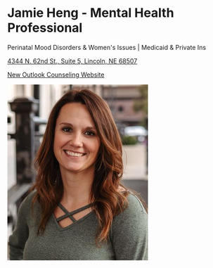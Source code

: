 # Jamie Heng - Mental Health Professional

Perinatal Mood Disorders & Women's Issues | Medicaid & Private Ins

[4344 N. 62nd St., Suite 5, Lincoln, NE 68507](https://www.google.com/maps/place/New+Outlook+Counseling/@40.8089771,-96.7148256,743m/data=!3m3!1e3!4b1!5s0x8796bf06a9ead635:0xef6151359e608265!4m6!3m5!1s0x8796bdc2cecfffff:0x9b2e3de0393e30cb!8m2!3d40.8089731!4d-96.7122507!16s%2Fg%2F11f4_vr1wk?entry=ttu&g_ep=EgoyMDI1MDMxMC4wIKXMDSoASAFQAw%3D%3D)

[New Outlook Counseling Website](https://newoutlookcounseling.org/)

![picture](./markdown/resources/images/jHeng.jpeg)
